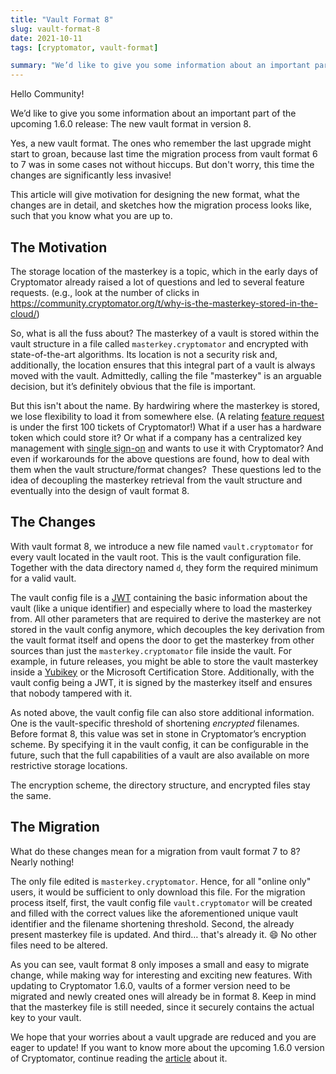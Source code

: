 ```yaml
---
title: "Vault Format 8"
slug: vault-format-8
date: 2021-10-11
tags: [cryptomator, vault-format]

summary: "We’d like to give you some information about an important part of the upcoming 1.6.0 release (ETA end of this month): The new vault format in version 8."
---
```


Hello Community!

We’d like to give you some information about an important part of the upcoming 1.6.0 release: The new vault format in version 8.

Yes, a new vault format. The ones who remember the last upgrade might start to groan, because last time the migration process from vault format 6 to 7 was in some cases not without hiccups.
But don't worry, this time the changes are significantly less invasive!

This article will give motivation for designing the new format, what the changes are in detail, and sketches how the migration process looks like, such that you know what you are up to.
​
## The Motivation
The storage location of the masterkey is a topic, which in the early days of Cryptomator already raised a lot of questions and led to several feature requests. (e.g., look at the number of clicks in https://community.cryptomator.org/t/why-is-the-masterkey-stored-in-the-cloud/)

So, what is all the fuss about?
The masterkey of a vault is stored within the vault structure in a file called `masterkey.cryptomator` and encrypted with state-of-the-art algorithms.
Its location is not a security risk and, additionally, the location ensures that this integral part of a vault is always moved with the vault.
Admittedly, calling the file "masterkey" is an arguable decision, but it’s definitely obvious that the file is important.

But this isn't about the name.
By hardwiring where the masterkey is stored, we lose flexibility to load it from somewhere else. (A relating [feature request](https://github.com/cryptomator/cryptomator/issues/96) is under the first 100 tickets of Cryptomator!)
What if a user has a hardware token which could store it?
Or what if a company has a centralized key management with [single sign-on](https://en.wikipedia.org/wiki/Single_sign-on) and wants to use it with Cryptomator?
And even if workarounds for the above questions are found, how to deal with them when the vault structure/format changes?
​
These questions led to the idea of decoupling the masterkey retrieval from the vault structure and eventually into the design of vault format 8.
​
## The Changes
With vault format 8, we introduce a new file named `vault.cryptomator` for every vault located in the vault root.
This is the vault configuration file. Together with the data directory named `d`, they form the required minimum for a valid vault.

The vault config file is a [JWT](https://en.wikipedia.org/wiki/JSON_Web_Token) containing the basic information about the vault (like a unique identifier) and especially where to load the masterkey from.
All other parameters that are required to derive the masterkey are not stored in the vault config anymore, which decouples the key derivation from the vault format itself and opens the door to get the masterkey from other sources than just the `masterkey.cryptomator` file inside the vault.
For example, in future releases, you might be able to store the vault masterkey inside a [Yubikey](https://www.yubico.com) or the Microsoft Certification Store.
Additionally, with the vault config being a JWT, it is signed by the masterkey itself and ensures that nobody tampered with it.

As noted above, the vault config file can also store additional information.
One is the vault-specific threshold of shortening _encrypted_ filenames.
Before format 8, this value was set in stone in Cryptomator’s encryption scheme.
By specifying it in the vault config, it can be configurable in the future, such that the full capabilities of a vault are also available on more restrictive storage locations.

The encryption scheme, the directory structure, and encrypted files stay the same.
​
## The Migration
What do these changes mean for a migration from vault format 7 to 8? Nearly nothing!

The only file edited is `masterkey.cryptomator`.
Hence, for all "online only" users, it would be sufficient to only download this file.
For the migration process itself, first, the vault config file `vault.cryptomator` will be created and filled with the correct values like the aforementioned unique vault identifier and the filename shortening threshold.
Second, the already present masterkey file is updated.
And third… that's already it. :smile: No other files need to be altered.
​

As you can see, vault format 8 only imposes a small and easy to migrate change, while making way for interesting and exciting new features. 
With updating to Cryptomator 1.6.0, vaults of a former version need to be migrated and newly created ones will already be in format 8.
Keep in mind that the masterkey file is still needed, since it securely contains the actual key to your vault.​


We hope that your worries about a vault upgrade are reduced and you are eager to update!
If you want to know more about the upcoming 1.6.0 version of Cryptomator, continue reading the [article](https://cryptomator.org/blog/2021/10/11/1-6-0-what-you-need-to-know/) about it.
